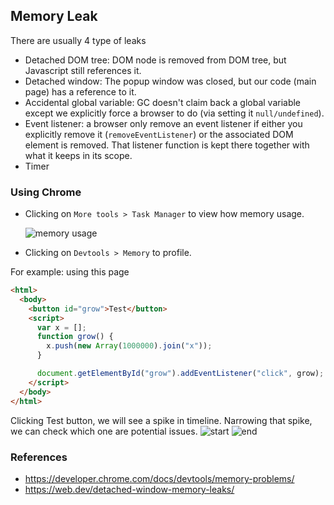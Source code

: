 ## Memory Leak

There are usually 4 type of leaks

- Detached DOM tree: DOM node is removed from DOM tree, but Javascript still references it.
- Detached window: The popup window was closed, but our code (main page) has a reference to it.
- Accidental global variable: GC doesn't claim back a global variable except we explicitly force a browser to do (via setting it `null/undefined`).
- Event listener: a browser only remove an event listener if either you explicitly remove it (`removeEventListener`) or the associated DOM element is removed. That listener function is kept there together with what it keeps in its scope.
- Timer

### Using Chrome

- Clicking on `More tools > Task Manager` to view how memory usage.

  ![memory usage](https://i.imgur.com/08Gobio.png)

- Clicking on `Devtools > Memory` to profile.

For example: using this page

```html
<html>
  <body>
    <button id="grow">Test</button>
    <script>
      var x = [];
      function grow() {
        x.push(new Array(1000000).join("x"));
      }

      document.getElementById("grow").addEventListener("click", grow);
    </script>
  </body>
</html>
```

Clicking Test button, we will see a spike in timeline. Narrowing that spike, we can check which one are potential issues.
![start](https://i.imgur.com/BBHkeYe.png)
![end](https://i.imgur.com/S9Z2s5P.png)

### References

- https://developer.chrome.com/docs/devtools/memory-problems/
- https://web.dev/detached-window-memory-leaks/
